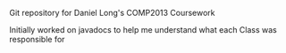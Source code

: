 Git repository for Daniel Long's COMP2013 Coursework

Initially worked on javadocs to help me understand what each Class was responsible for